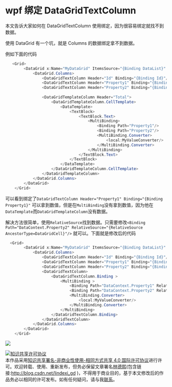 
# wpf 绑定 DataGridTextColumn 

本文告诉大家如何在 DataGridTextColumn 使用绑定，因为很容易绑定就找不到数据。

<!--more-->



<!-- csdn -->

使用 DataGrid 有一个坑，就是 Columns 的数据绑定拿不到数据。

例如下面的代码

```csharp
   <Grid>
        <DataGrid x:Name="MyDataGrid" ItemsSource="{Binding DataList}" AutoGenerateColumns="False">
            <DataGrid.Columns>
                <DataGridTextColumn Header="Id" Binding="{Binding Id}"/>
                <DataGridTextColumn Header="Property1" Binding="{Binding Property1}"/>
                <DataGridTextColumn Header="Property2" Binding="{Binding Property2}"/>
          
                <DataGridTemplateColumn Header="Total">
                    <DataGridTemplateColumn.CellTemplate>
                        <DataTemplate>
                            <TextBlock>
                                <TextBlock.Text>
                                    <MultiBinding>
                                        <Binding Path="Property1"/>
                                        <Binding Path="Property2"/>
                                        <MultiBinding.Converter>
                                            <local:MyValueConverter/>
                                        </MultiBinding.Converter>
                                    </MultiBinding>
                                </TextBlock.Text>
                            </TextBlock>
                        </DataTemplate>
                    </DataGridTemplateColumn.CellTemplate>
                </DataGridTemplateColumn>
            </DataGrid.Columns>
        </DataGrid>
    </Grid>
```

可以看到绑定了`DataGridTextColumn Header="Property1" Binding="{Binding Property1}"` 可以拿到数值，但是在`MultiBinding`没有拿到数值，因为他在`DataTemplate`而`DataGridTemplateColumn`没有数据。

解决方法很简单，使用`RelativeSource`找到数据。只需要修改`<Binding Path="DataContext.Property2" RelativeSource="{RelativeSource AncestorType=DataGridCell}"/>` 就可以。下面就是修改后的代码

```csharp
  <Grid>
        <DataGrid x:Name="MyDataGrid" ItemsSource="{Binding DataList}" AutoGenerateColumns="False">
            <DataGrid.Columns>
                <DataGridTextColumn Header="Id" Binding="{Binding Id}"/>
                <DataGridTextColumn Header="Property1" Binding="{Binding Property1}"/>
                <DataGridTextColumn Header="Property2" Binding="{Binding Property2}"/>
                <DataGridTextColumn>
                    <DataGridTextColumn.Binding >
                        <MultiBinding >
                            <Binding Path="DataContext.Property1" RelativeSource="{RelativeSource AncestorType=DataGridCell}"/>
                            <Binding Path="DataContext.Property2" RelativeSource="{RelativeSource AncestorType=DataGridCell}"/>
                            <MultiBinding.Converter>
                                <local:MyValueConverter/>
                            </MultiBinding.Converter>
                        </MultiBinding>
                    </DataGridTextColumn.Binding>
                </DataGridTextColumn>
            </DataGrid.Columns>
        </DataGrid>
    </Grid>
```

![](http://image.acmx.xyz/34fdad35-5dfe-a75b-2b4b-8c5e313038e2%2F20171019115957.jpg)





<a rel="license" href="http://creativecommons.org/licenses/by-nc-sa/4.0/"><img alt="知识共享许可协议" style="border-width:0" src="https://licensebuttons.net/l/by-nc-sa/4.0/88x31.png" /></a><br />本作品采用<a rel="license" href="http://creativecommons.org/licenses/by-nc-sa/4.0/">知识共享署名-非商业性使用-相同方式共享 4.0 国际许可协议</a>进行许可。欢迎转载、使用、重新发布，但务必保留文章署名[林德熙](http://blog.csdn.net/lindexi_gd)(包含链接:http://blog.csdn.net/lindexi_gd )，不得用于商业目的，基于本文修改后的作品务必以相同的许可发布。如有任何疑问，请与我[联系](mailto:lindexi_gd@163.com)。